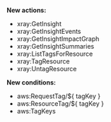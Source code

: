 **New actions:**

- xray:GetInsight
- xray:GetInsightEvents
- xray:GetInsightImpactGraph
- xray:GetInsightSummaries
- xray:ListTagsForResource
- xray:TagResource
- xray:UntagResource

**New conditions:**

- aws:RequestTag/${ tagKey }
- aws:ResourceTag/${ tagKey }
- aws:TagKeys
